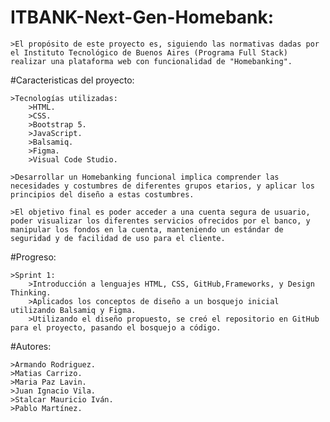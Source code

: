# ITBANK-Next-Gen-Homebank:

    >El propósito de este proyecto es, siguiendo las normativas dadas por el Instituto Tecnológico de Buenos Aires (Programa Full Stack) realizar una plataforma web con funcionalidad de "Homebanking".

#Caracteristicas del proyecto:

    >Tecnologías utilizadas:
        >HTML.
        >CSS.
        >Bootstrap 5.
        >JavaScript.
        >Balsamiq.
        >Figma.
        >Visual Code Studio.

    >Desarrollar un Homebanking funcional implica comprender las necesidades y costumbres de diferentes grupos etarios, y aplicar los principios del diseño a estas costumbres. 

    >El objetivo final es poder acceder a una cuenta segura de usuario, poder visualizar los diferentes servicios ofrecidos por el banco, y manipular los fondos en la cuenta, manteniendo un estándar de seguridad y de facilidad de uso para el cliente.

#Progreso:

    >Sprint 1:
        >Introducción a lenguajes HTML, CSS, GitHub,Frameworks, y Design Thinking.
        >Aplicados los conceptos de diseño a un bosquejo inicial utilizando Balsamiq y Figma.
        >Utilizando el diseño propuesto, se creó el repositorio en GitHub para el proyecto, pasando el bosquejo a código.

#Autores:

    >Armando Rodriguez.
    >Matias Carrizo.
    >Maria Paz Lavin.
    >Juan Ignacio Vila.
    >Stalcar Mauricio Iván.
    >Pablo Martínez.